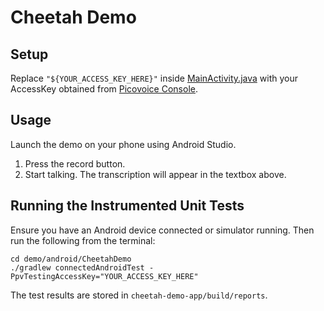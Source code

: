 # Cheetah Demo

## Setup

Replace `"${YOUR_ACCESS_KEY_HERE}"` inside [MainActivity.java](cheetah-demo-app/src/main/java/ai/picovoice/cheetahdemo/MainActivity.java)
with your AccessKey obtained from [Picovoice Console](https://picovoice.ai/console/).

## Usage

Launch the demo on your phone using Android Studio.

1. Press the record button.
2. Start talking. The transcription will appear in the textbox above.

## Running the Instrumented Unit Tests

Ensure you have an Android device connected or simulator running. Then run the following from the terminal:

```console
cd demo/android/CheetahDemo
./gradlew connectedAndroidTest -PpvTestingAccessKey="YOUR_ACCESS_KEY_HERE"
```

The test results are stored in `cheetah-demo-app/build/reports`.

